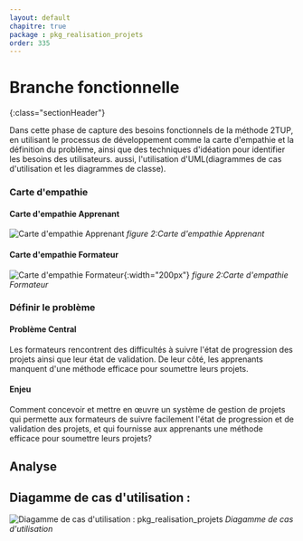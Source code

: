 ```yaml
---
layout: default
chapitre: true
package : pkg_realisation_projets
order: 335
---
```


# Branche fonctionnelle
{:class="sectionHeader"}

<!-- note -->

Dans cette phase de capture des besoins fonctionnels de la méthode 2TUP, en utilisant le processus de développement comme la carte d'empathie et la définition du problème, ainsi que des techniques d'idéation pour identifier les besoins  des utilisateurs. aussi, l'utilisation d'UML(diagrammes de cas d'utilisation et les diagrammes de classe).




### Carte d'empathie 
#### Carte d'empathie  Apprenant 

![Carte d'empathie Apprenant](/soli-lms/Besoin/pkg_realisation_projets/carte-empathie-Apprenant.svg) 
*figure 2:Carte d'empathie Apprenant*

 
#### Carte d'empathie  Formateur 

![Carte d'empathie Formateur](/soli-lms/Besoin/pkg_realisation_projets/carte-empathie-Formateur.svg){:width="200px"} 
*figure 2:Carte d'empathie Formateur*

### Définir le problème

#### Problème Central
Les formateurs rencontrent des difficultés à suivre l'état de progression des projets ainsi que leur état de validation. De leur côté, les apprenants manquent d'une méthode efficace pour soumettre leurs projets.

#### Enjeu
Comment concevoir et mettre en œuvre un système de gestion de projets qui permette aux formateurs de suivre facilement l'état de progression et de validation des projets, et qui fournisse aux apprenants une méthode efficace pour soumettre leurs projets?

## Analyse  


## Diagamme de cas d'utilisation : 

![Diagamme de cas d'utilisation : pkg_realisation_projets](/soli-lms/diagrammes/pkg_realisation_projets/uses_cases_pkg_technologies.svg)
*Diagamme de cas d'utilisation*